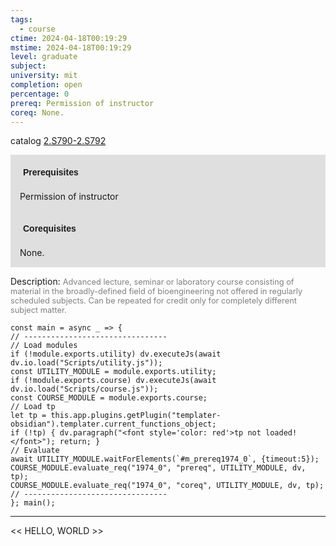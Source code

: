 ```yaml
---
tags:
  - course
ctime: 2024-04-18T00:19:29
mstime: 2024-04-18T00:19:29
level: graduate
subject: 
university: mit
completion: open
percentage: 0
prereq: Permission of instructor
coreq: None.
---
```


catalog [2.S790-2.S792](http://student.mit.edu/catalog/m2c.html#2.S792)

<span style="display: block; padding: 15px; background-color: rgb(100, 100, 100, 0.2);"><font id="m_prereq1974_0" style="display: block; font-family: Arial, sans-serif; font-weight: bold; padding: 5px">Prerequisites</font><br><span id="prereq1974_0">Permission of instructor</span></span>
<span style="display: block; padding: 15px; background-color: rgb(100, 100, 100, 0.2);"><font id="m_coreq1974_0" style="display: block; font-family: Arial, sans-serif; font-weight: bold; padding: 5px">Corequisites</font><br><span id="coreq1974_0">None.</span></span>

<font style="">Description:</font>
<font style="color: grey; font-size: 0.8rem;">Advanced lecture, seminar or laboratory course consisting of material in the broadly-defined field of bioengineering not offered in regularly scheduled subjects. Can be repeated for credit only for completely different subject matter.</font>

```dataviewjs
const main = async _ => {
// --------------------------------
// Load modules
if (!module.exports.utility) dv.executeJs(await dv.io.load("Scripts/utility.js"));
const UTILITY_MODULE = module.exports.utility;
if (!module.exports.course) dv.executeJs(await dv.io.load("Scripts/course.js"));
const COURSE_MODULE = module.exports.course;
// Load tp
let tp = this.app.plugins.getPlugin("templater-obsidian").templater.current_functions_object;
if (!tp) { dv.paragraph("<font style='color: red'>tp not loaded!</font>"); return; }
// Evaluate
await UTILITY_MODULE.waitForElements(`#m_prereq1974_0`, {timeout:5});
COURSE_MODULE.evaluate_req("1974_0", "prereq", UTILITY_MODULE, dv, tp);
COURSE_MODULE.evaluate_req("1974_0", "coreq", UTILITY_MODULE, dv, tp);
// --------------------------------
}; main();
```

---

<< HELLO, WORLD >>
